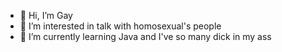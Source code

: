 - 👋 Hi, I’m Gay
- 👀 I’m interested in talk with homosexual's people
- 🌱 I’m currently learning Java and I've so many dick in my ass

<!---
payes58/payes58 is a ✨ special ✨ repository because its `README.md` (this file) appears on your GitHub profile.
You can click the Preview link to take a look at your changes.
--->

